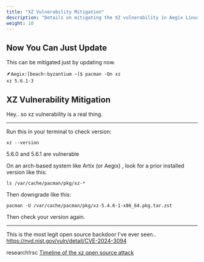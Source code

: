 ```yaml
---
title: "XZ Vulnerability Mitigation"
description: "Details on mitigating the XZ vulnerability in Aegix Linux."
weight: 10
---
```


<!-- # Just update the system. A patch is available.

`sudo pacman -Syu`
 -->

## Now You Can Just Update

This can be mitigated just by updating now. 

``` Shell
🪶Aegix:[beach✨byzantium ~]$ pacman -Qn xz
xz 5.6.1-3
```

## XZ Vulnerability Mitigation

Hey.. so xz vulnerability is a real thing. 

---

Run this in your terminal to check version: 

`xz --version`

5.6.0 and 5.6.1 are vulnerable

On an arch-based system like Artix (or Aegix) , look for a prior installed version like this:

`ls /var/cache/pacman/pkg/xz-*`

 Then downgrade like this: 

`pacman -U /var/cache/pacman/pkg/xz-5.4.6-1-x86_64.pkg.tar.zst`

Then check your version again.

---

This is the most legit open source backdoor I've ever seen.. 
https://nvd.nist.gov/vuln/detail/CVE-2024-3094

research!rsc [Timeline of the xz open source attack](https://research.swtch.com/xz-timeline)

